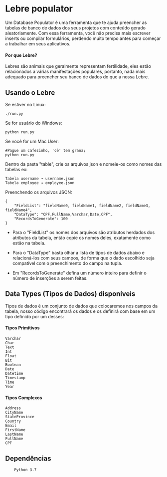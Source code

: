 # Lebre populator
Um Database Populator é uma ferramenta que te ajuda preencher as tabelas de banco de dados dos seus projetos com conteúdo gerado aleatoriamente. Com essa ferramenta, você não precisa mais escrever inserts ou compilar formulários, perdendo muito tempo antes para começar a trabalhar em seus aplicativos.

#### Por que Lebre?
Lebres são animais que geralmente representam fertilidade, eles estão relacionados a várias manifestações populares, portanto, nada mais adequado para preencher seu banco de dados do que a nossa Lebre.


## Usando o Lebre

Se estiver no Linux:

    ./run.py

Se for usuário do Windows:

    python run.py

Se você for um Mac User:

    #Pague um cafezinho, 'cê' tem grana;
    python run.py

Dentro da pasta "table", crie os arquivos json e nomeie-os como nomes das tabelas
ex: 

    Tabela username → username.json
    Tabela employee → employee.json


Preenchendo os arquivos JSON:

    {
		"FieldList": "fieldName0, fieldName1, fieldName2, fieldName3, fieldName4",
		"DataType": "CPF,FullName,Varchar,Date,CPF",
		"RecordsToGenerate": 100
	}

 - Para o "FieldList" os nomes dos arquivos são atributos herdados dos atributos da tabela, então copie os nomes deles, exatamente como estão na tabela.

 - Para o "DataType" basta olhar a lista de tipos de dados abaixo e relacioná-los com seus campos, de forma que o dado escolhido seja compatível com o preenchimento do campo na tupla. 

 - Em "RecordsToGenerate" defina um número inteiro para definir o número de inserções a serem feitas.

## Data Types (Tipos de Dados) disponíveis
Tipos de dados é um conjunto de dados que colocaremos nos campos da tabela, nosso código encontrará os dados e os definirá com base em um tipo definido por um desses:

 #### Tipos Primitivos
    Varchar
    Char
    Text    
    Int
    Float
    Bit
    Boolean
    Date
    Datetime
    Timestamp
    Time
    Year

 #### Tipos Complexos
    Address
    CityName
    StateProvince
    Country
    Email
    FirstName
    LastName
    FullName
    CPF
    

## Dependências
        Python 3.7
        
